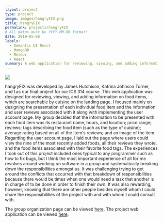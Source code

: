 ```yaml
---
layout: project
type: project
image: images/hangryFIX.png
title: hangryFIX
permalink: projects/hangryFIX
# All dates must be YYYY-MM-DD format!
date: 2019-05-08
labels:
  - Semantic UI React
  - MongoDB
  - Meteor
  - React
summary: A web application for reviewing, viewing, and adding information on food items.
---
```


<img class="ui large left floated image" src="../images/hangryFIX.png">

hangryFIX was developed by James Hutchison, Katrina Johnson Turner, and I as our final project for our ICS 314 course. This web application was designed for reviewing, viewing, and adding information on food items, which are searchable by cuisine on the landing page. I focused mainly on designing the presentation of each individual food item and the information and user reviews associated with it along with implementing the user account page. My group decided that the information to be presented with each food item was its restaurant name, hours, and location; price range; reviews; tags describing the food item (such as the type of cuisine); average rating based on all of the item's reviews; and an image of the item. Regarding the user account page, I laid out the page where users could view the nine of the most recently added foods, all their reviews they wrote, and the food items associated with their favorite food tags. The experiences I took out of this project included ones typical to any programmer such as how to fix bugs, but I think the most important experience of all for me revolves around working on software in a group and systematically breaking down the responsibilities amongst us. It was challenging trying to get around the conflicts that occurred with that breakdown of responsibilities because there would be times when one would need a task that another is in charge of to be done in order to finish their own. It was also rewarding, however, knowing that there are other people besides myself whom I could share the responsibilities of the project with and with whom I could consult with.

The group organization page can be viewed [here](https://github.com/hangryfix).
The project web application can be viewed [here](http://hangryfix.meteorapp.com).
